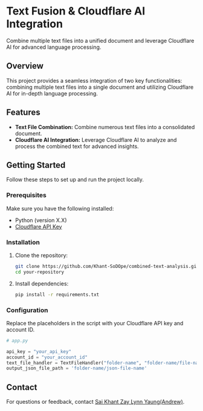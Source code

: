 # Text Fusion & Cloudflare AI Integration

Combine multiple text files into a unified document and leverage Cloudflare AI for advanced language processing.

## Overview

This project provides a seamless integration of two key functionalities: combining multiple text files into a single document and utilizing Cloudflare AI for in-depth language processing.

## Features

- **Text File Combination:** Combine numerous text files into a consolidated document.
- **Cloudflare AI Integration:** Leverage Cloudflare AI to analyze and process the combined text for advanced insights.

## Getting Started

Follow these steps to set up and run the project locally.

### Prerequisites

Make sure you have the following installed:

- Python (version X.X)
- [Cloudflare API Key](https://developers.cloudflare.com/api)

### Installation

1. Clone the repository:

    ```bash
    git clone https://github.com/Khant-SoDOpe/combined-text-analysis.git
    cd your-repository
    ```

2. Install dependencies:

    ```bash
    pip install -r requirements.txt
    ```

### Configuration

Replace the placeholders in the script with your Cloudflare API key and account ID.

```python
# app.py

api_key = "your_api_key"
account_id = "your_account_id"
text_file_handler = TextFileHandler("folder-name", "folder-name/file-name", number-of-folders)
output_json_file_path = 'folder-name/json-file-name'
```

## Contact

For questions or feedback, contact [Sai Khant Zay Lynn Yaung(Andrew)](mailto:khantzay.ly@gmail.com).
